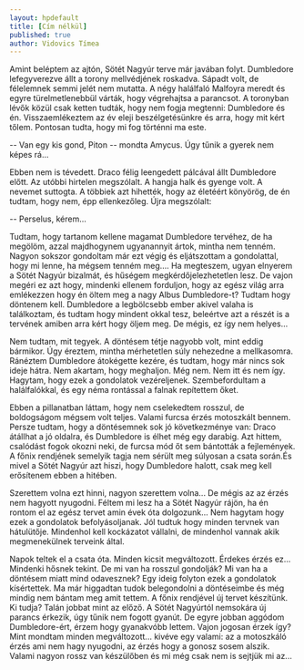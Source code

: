 ```yaml
---
layout: hpdefault
title: [Cím nélkül]
published: true
author: Vidovics Tímea
---
```

Amint beléptem az ajtón, Sötét Nagyúr terve már javában folyt. Dumbledore  lefegyverezve állt a torony mellvédjének roskadva. Sápadt volt, de félelemnek semmi jelét nem mutatta. A négy halálfaló Malfoyra meredt és egyre türelmetlenebbül várták, hogy végrehajtsa a parancsot. A toronyban lévők közül csak ketten tudták, hogy nem fogja megtenni: Dumbledore és én. Visszaemlékeztem az év eleji beszélgetésünkre és arra, hogy mit kért tőlem. Pontosan tudta, hogy mi fog történni ma este.

-- Van egy kis gond, Piton -- mondta Amycus.
Úgy tűnik a gyerek nem képes rá...

Ebben nem is tévedett. Draco félig leengedett pálcával állt Dumbledore előtt. Az utóbbi hirtelen megszólalt. A hangja halk és gyenge volt. A nevemet suttogta. A többiek azt hihették, hogy az életéért könyörög, de én tudtam, hogy nem, épp ellenkezőleg. Újra megszólalt:

-- Perselus, kérem...

Tudtam, hogy tartanom kellene magamat Dumbledore tervéhez, de ha megölöm, azzal majdhogynem ugyanannyit ártok, mintha nem tenném. Nagyon sokszor gondoltam már ezt végig és eljátszottam a gondolattal, hogy mi lenne, ha mégsem tenném meg.... Ha megteszem, ugyan elnyerem a Sötét Nagyúr bizalmát, és hűségem megkérdőjelezhetetlen lesz. De vajon megéri ez azt hogy, mindenki ellenem forduljon, hogy az egész világ arra emlékezzen hogy én öltem meg a nagy Albus Dumbledore-t? Tudtam hogy döntenem kell. Dumbledore a legbölcsebb ember akivel valaha is találkoztam, és tudtam hogy mindent okkal tesz, beleértve azt a részét is a tervének amiben arra kért hogy öljem meg. De mégis, ez így nem helyes...

Nem tudtam, mit tegyek. A döntésem tétje nagyobb volt, mint eddig bármikor. Úgy éreztem, mintha mérhetetlen súly nehezedne a mellkasomra. Ránéztem Dumbledore átokégette kezére, és tudtam, hogy már nincs sok ideje hátra. Nem akartam, hogy meghaljon. Még nem. Nem itt és nem így. Hagytam, hogy ezek a gondolatok vezéreljenek. Szembefordultam a halálfalókkal, és egy néma rontással a falnak repítettem őket. 

Ebben a pillanatban láttam, hogy nem cselekedtem rosszul, de boldogságom mégsem volt teljes. Valami furcsa érzés motoszkált bennem. Persze tudtam, hogy a döntésemnek sok jó következménye van: Draco átállhat a jó oldalra, és Dumbledore is élhet még egy darabig. Azt hittem, csalódást fogok okozni neki, de furcsa mód őt sem bántották a fejlemények. A főnix rendjének semelyik tagja nem sérült meg súlyosan a csata során.És mivel a Sötét Nagyúr azt hiszi, hogy Dumbledore halott, csak meg kell erősítenem ebben a hitében. 

Szerettem volna ezt hinni, nagyon szerettem volna... De mégis az az érzés nem hagyott nyugodni. Féltem mi lesz ha a Sötét Nagyúr rájön, ha én rontom el az egész tervet amin évek óta dolgozunk... Nem hagytam hogy ezek a gondolatok befolyásoljanak. Jól tudtuk hogy minden tervnek van hátulütője. Mindenhol kell kockázatot vállalni, de mindenhol vannak akik megmenekülnek terveink által. 

Napok teltek el a csata óta. Minden kicsit megváltozott. Érdekes érzés ez... Mindenki hősnek tekint. De mi van ha rosszul gondolják? Mi van ha a döntésem miatt mind odavesznek? Egy ideig folyton ezek a gondolatok kísértettek. Ma már higgadtan tudok belegondolni a döntéseimbe és még mindig nem bántam meg amit tettem. A főnix rendjével új tervet készítünk. Ki tudja? Talán jobbat mint az előző. A Sötét Nagyúrtól nemsokára új parancs érkezik, úgy tűnik nem fogott gyanút. De egyre jobban aggódom Dumbledore-ért, érzem hogy gyanakvóbb lettem. Vajon jogosan érzek így? Mint mondtam minden megváltozott... kivéve egy valami: az a motoszkáló érzés ami nem hagy nyugodni, az érzés hogy a gonosz sosem alszik. Valami nagyon rossz van készülőben és mi még csak nem is sejtjük mi az...